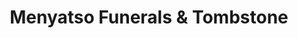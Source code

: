 ---
title: "Menyatso Funerals & Tombstone"
url: /hammanskraal/menyatso-funerals-and-tombstone/
shop: funeral directors
---